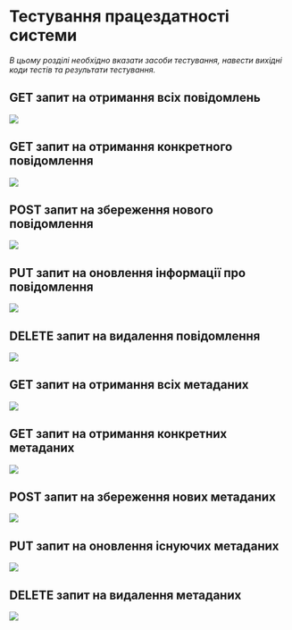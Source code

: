 # Тестування працездатності системи

*В цьому розділі необхідно вказати засоби тестування, навести вихідні коди тестів та результати тестування.*

## GET запит на отримання всіх повідомлень

  <img src="./screenshots/GET_MESSAGES.png" >

## GET запит на отримання конкретного повідомлення

  <img src="./screenshots/GET_MESSAGE.png" >

## POST запит на збереження нового повідомлення

  <img src="./screenshots/MESSAGE_POST.png" >

## PUT запит на оновлення інформації про повідомлення

  <img src="./screenshots/MESSAGE_PUT.png" >

## DELETE запит на видалення повідомлення

  <img src="./screenshots/DELETE_MESSAGE.png" >

## GET запит на отримання всіх метаданих

  <img src="./screenshots/METADATA_GET_ALL.png" >

## GET запит на отримання конкретних метаданих

  <img src="./screenshots/METADATA_GET.png" >

## POST запит на збереження нових метаданих

  <img src="./screenshots/METADATA_POST.png" >

## PUT запит на оновлення існуючих метаданих

  <img src="./screenshots/METADATA_PUT.png" >

## DELETE запит на видалення метаданих

  <img src="./screenshots/METADATA_DELETE.png" >

